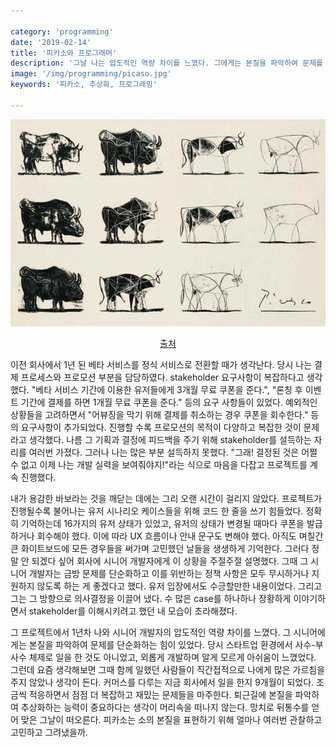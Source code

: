 ```yaml
---

category: 'programming'
date: '2019-02-14'
title: '피카소와 프로그래머'
description: '그날 나는 압도적인 역량 차이를 느꼈다. 그에게는 본질을 파악하여 문제를 단순화하는 힘이 있었다.'
image: '/img/programming/picaso.jpg'
keywords: '피카소, 추상화, 프로그래밍'

---
```


![picaso](/img/programming/picaso.jpg "img/programming/picaso.jpg")
<p style="text-align:center"><a href="http://www.artyfactory.com/art_appreciation/animals_in_art/pablo_picasso.htm">출처</a></p>

이전 회사에서 1년 된 베타 서비스를 정식 서비스로 전환할 때가 생각난다. 당시 나는 결제 프로세스와 프로모션 부분을 담당하였다. stakeholder 요구사항이 복잡하다고 생각했다. "베타 서비스 기간에 이용한 유저들에게 3개월 무료 쿠폰을 준다.", "론칭 후 이벤트 기간에 결제를 하면 1개월 무료 쿠폰을 준다." 등의 요구 사항들이 있었다. 예외적인 상황들을 고려하면서 "어뷰징을 막기 위해 결제를 취소하는 경우 쿠폰을 회수한다." 등의 요구사항이 추가되었다. 진행할 수록 프로모션의 목적이 다양하고 복잡한 것이 문제라고 생각했다. 나름 그 기획과 결정에 피드백을 주기 위해 stakeholder를 설득하는 자리를 여러번 가졌다. 그러나 나는 많은 부분 설득하지 못했다. "그래! 결정된 것은 어쩔 수 없고 이제 나는 개발 실력을 보여줘야지!"라는 식으로 마음을 다잡고 프로젝트를 계속 진행했다.

내가 용감한 바보라는 것을 깨닫는 데에는 그리 오랜 시간이 걸리지 않았다. 프로젝트가 진행될수록 불어나는 유저 시나리오 케이스들을 위해 코드 한 줄을 쓰기 힘들었다. 정확히 기억하는데 16가지의 유저 상태가 있었고, 유저의 상태가 변경될 때마다 쿠폰을 발급하거나 회수해야 했다. 이에 따라 UX 흐름이나 안내 문구도 변해야 했다. 아직도 며칠간 큰 화이트보드에 모든 경우들을 써가며 고민했던 날들을 생생하게 기억한다. 그러다 정말 안 되겠다 싶어 회사에 시니어 개발자에게 이 상황을 주절주절 설명했다. 그때 그 시니어 개발자는 금방 문제를 단순화하고 이를 위반하는 정책 사항은 모두 무시하거나 지원하지 않도록 하는 게 좋겠다고 했다. 유저 입장에서도 수긍할만한 내용이었다. 그리고 그는 그 방향으로 의사결정을 이끌어 냈다. 수 많은 case를 하나하나 장황하게 이야기하면서 stakeholder를 이해시키려고 했던 내 모습이 초라해졌다.

그 프로젝트에서 1년차 나와 시니어 개발자의 압도적인 역량 차이를 느꼈다. 그 시니어에게는 본질을 파악하여 문제를 단순화하는 힘이 있었다. 당시 스타트업 환경에서 사수-부사수 체제로 일을 한 것도 아니었고, 외롭게 개발하며 알게 모르게 아쉬움이 느꼈었다. 그런데 요즘 생각해보면 그때 함께 일했던 사람들이 직간접적으로 나에게 많은 가르침을 주지 않았나 생각이 든다. 커머스를 다루는 지금 회사에서 일을 한지 9개월이 되었다. 조금씩 적응하면서 점점 더 복잡하고 재밌는 문제들을 마주한다. 퇴근길에 본질을 파악하여 추상화하는 능력이 중요하다는 생각이 머리속을 떠나지 않는다. 망치로 뒤통수를 얻어 맞은 그날이 떠오른다. 피카소는 소의 본질을 표현하기 위해 얼마나 여러번 관찰하고 고민하고 그려냈을까.